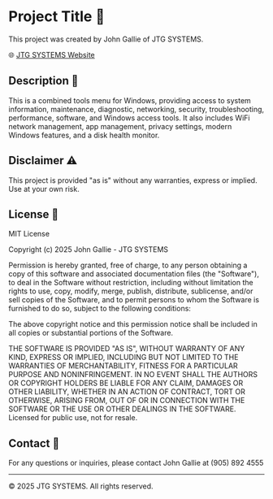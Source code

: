 # Project Title 🚀

This project was created by John Gallie of JTG SYSTEMS.

🌐 [JTG SYSTEMS Website](https://www.jtgsystems.com)

## Description 📝

This is a combined tools menu for Windows, providing access to system
information, maintenance, diagnostic, networking, security, troubleshooting,
performance, software, and Windows access tools. It also includes WiFi network
management, app management, privacy settings, modern Windows features, and a
disk health monitor.

## Disclaimer ⚠️

This project is provided "as is" without any warranties, express or implied. Use
at your own risk.

## License 📜

MIT License

Copyright (c) 2025 John Gallie - JTG SYSTEMS

Permission is hereby granted, free of charge, to any person obtaining a copy of
this software and associated documentation files (the "Software"), to deal in
the Software without restriction, including without limitation the rights to
use, copy, modify, merge, publish, distribute, sublicense, and/or sell copies of
the Software, and to permit persons to whom the Software is furnished to do so,
subject to the following conditions:

The above copyright notice and this permission notice shall be included in all
copies or substantial portions of the Software.

THE SOFTWARE IS PROVIDED "AS IS", WITHOUT WARRANTY OF ANY KIND, EXPRESS OR
IMPLIED, INCLUDING BUT NOT LIMITED TO THE WARRANTIES OF MERCHANTABILITY, FITNESS
FOR A PARTICULAR PURPOSE AND NONINFRINGEMENT. IN NO EVENT SHALL THE AUTHORS OR
COPYRIGHT HOLDERS BE LIABLE FOR ANY CLAIM, DAMAGES OR OTHER LIABILITY, WHETHER
IN AN ACTION OF CONTRACT, TORT OR OTHERWISE, ARISING FROM, OUT OF OR IN
CONNECTION WITH THE SOFTWARE OR THE USE OR OTHER DEALINGS IN THE SOFTWARE.
Licensed for public use, not for resale.

## Contact 📧

For any questions or inquiries, please contact John Gallie at (905) 892 4555

---

© 2025 JTG SYSTEMS. All rights reserved.
